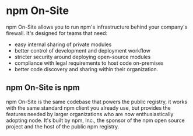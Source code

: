 <!--
order: 0
title: Introduction
featured: true
-->

# npm On-Site

npm On-Site allows you to run npm's infrastructure behind your
company's firewall. It's designed for teams that need:

- easy internal sharing of private modules
- better control of development and deployment workflow
- stricter security around deploying open-source modules
- compliance with legal requirements to host code on-premises
- better code discovery and sharing within their organization.

## npm On-Site is npm

npm On-Site is the same codebase that powers the public registry, it works with the same standard npm client you
already use, but provides the features needed by larger organizations who are
now enthusiastically adopting node. It's built by npm, Inc., the sponsor of
the npm open source project and the host of the public npm registry.
